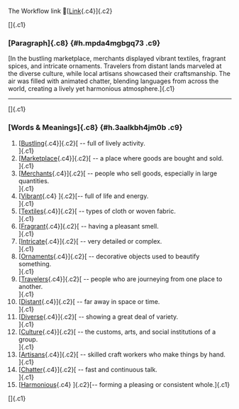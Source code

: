 The Workflow link
👏[[Link](https://www.google.com/url?q=http://www.google.com&sa=D&source=editors&ust=1756302142967389&usg=AOvVaw1-VsKIB-KaC0i0t3PnIX5e){.c4}]{.c2}

[]{.c1}

### [Paragraph]{.c8} {#h.mpda4mgbgq73 .c9}

[In the bustling marketplace, merchants displayed vibrant textiles,
fragrant spices, and intricate ornaments. Travelers from distant lands
marveled at the diverse culture, while local artisans showcased their
craftsmanship. The air was filled with animated chatter, blending
languages from across the world, creating a lively yet harmonious
atmosphere.]{.c1}

------------------------------------------------------------------------

[]{.c1}

### [Words & Meanings]{.c8} {#h.3aalkbh4jm0b .c9}

1.  [[Bustling](https://www.google.com/url?q=http://www.google.com&sa=D&source=editors&ust=1756302142969086&usg=AOvVaw3i9Ze_NVk7TEHS7Ayk4Mxu){.c4}]{.c2}[ --
    full of lively activity.\
    ]{.c1}
2.  [[Marketplace](https://www.google.com/url?q=http://www.google.com&sa=D&source=editors&ust=1756302142969481&usg=AOvVaw39nnpTyNTeEisF0u0dgyMz){.c4}]{.c2}[ --
    a place where goods are bought and sold.\
    ]{.c1}
3.  [[Merchants](https://www.google.com/url?q=http://www.google.com&sa=D&source=editors&ust=1756302142969810&usg=AOvVaw3RWX45qFGDlsJtoBxJiqvF){.c4}]{.c2}[ --
    people who sell goods, especially in large quantities.\
    ]{.c1}
4.  [[Vibrant](https://www.google.com/url?q=http://www.google.com&sa=D&source=editors&ust=1756302142970120&usg=AOvVaw3TA3GPE6LlMF0zQNkbCdIL){.c4}
    ]{.c2}[-- full of life and energy.\
    ]{.c1}
5.  [[Textiles](https://www.google.com/url?q=http://www.google.com&sa=D&source=editors&ust=1756302142970360&usg=AOvVaw0VtU9AQeUyN6rvYKQSffgU){.c4}]{.c2}[ --
    types of cloth or woven fabric.\
    ]{.c1}
6.  [[Fragrant](https://www.google.com/url?q=http://www.google.com&sa=D&source=editors&ust=1756302142970677&usg=AOvVaw22l3eptRXN8WxOZHDQygV2){.c4}]{.c2}[ --
    having a pleasant smell.\
    ]{.c1}
7.  [[Intricate](https://www.google.com/url?q=http://www.google.com&sa=D&source=editors&ust=1756302142971004&usg=AOvVaw3Oqd01L0IUzczR06kh73nt){.c4}]{.c2}[ --
    very detailed or complex.\
    ]{.c1}
8.  [[Ornaments](https://www.google.com/url?q=http://www.google.com&sa=D&source=editors&ust=1756302142971337&usg=AOvVaw3D5woIdvFjZf4uilbp5JrP){.c4}]{.c2}[ --
    decorative objects used to beautify something.\
    ]{.c1}
9.  [[Travelers](https://www.google.com/url?q=http://www.google.com&sa=D&source=editors&ust=1756302142971677&usg=AOvVaw3-wA0qdACic9URk80oLxQj){.c4}]{.c2}[ --
    people who are journeying from one place to another.\
    ]{.c1}
10. [[Distant](https://www.google.com/url?q=http://www.google.com&sa=D&source=editors&ust=1756302142971986&usg=AOvVaw1cVRQuS1gK-8VG2u9VIAPo){.c4}]{.c2}[ --
    far away in space or time.\
    ]{.c1}
11. [[Diverse](https://www.google.com/url?q=http://www.google.com&sa=D&source=editors&ust=1756302142972270&usg=AOvVaw2OyIiM0fDtrPZ1vR7mSkyI){.c4}]{.c2}[ --
    showing a great deal of variety.\
    ]{.c1}
12. [[Culture](https://www.google.com/url?q=http://www.google.com&sa=D&source=editors&ust=1756302142972516&usg=AOvVaw21NBovIz4QPCxqc4du9fUB){.c4}]{.c2}[ --
    the customs, arts, and social institutions of a group.\
    ]{.c1}
13. [[Artisans](https://www.google.com/url?q=http://www.google.com&sa=D&source=editors&ust=1756302142972800&usg=AOvVaw20ihjrqa_aa1vkBk0KOz7l){.c4}]{.c2}[ --
    skilled craft workers who make things by hand.\
    ]{.c1}
14. [[Chatter](https://www.google.com/url?q=http://www.google.com&sa=D&source=editors&ust=1756302142973059&usg=AOvVaw0DxgwiA-BUb3UwYEv3uvzM){.c4}]{.c2}[ --
    fast and continuous talk.\
    ]{.c1}
15. [[Harmonious](https://www.google.com/url?q=http://www.google.com&sa=D&source=editors&ust=1756302142973342&usg=AOvVaw3hEPwBluHbhSXpD-X6Ckvy){.c4}
    ]{.c2}[-- forming a pleasing or consistent whole.]{.c1}

[]{.c1}
